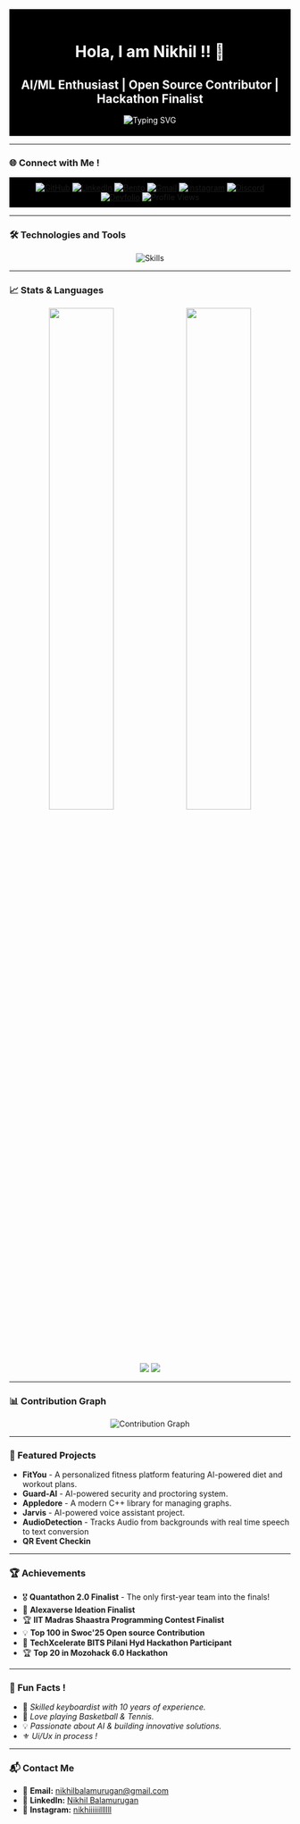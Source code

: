 <div align="center" style="background-color:#000; color:#fff; padding:20px;">
  <h1>Hola, I am Nikhil !! 👋</h1>
  <h2>AI/ML Enthusiast | Open Source Contributor | Hackathon Finalist</h2>
  <img src="https://readme-typing-svg.herokuapp.com?font=Poppins&size=30&color=FF4F00&center=true&vCenter=true&width=800&lines=Welcome+to+my+GitHub+profile!;AI/ML+Developer+%7C+Open-Source+Contributor" alt="Typing SVG" />
</div>

---

### 🌐 Connect with Me !
<div align="center" style="background-color:#000; padding:10px;">
  <a href="https://github.com/Nikhil210206" target="_blank"><img alt="GitHub" src="https://img.shields.io/badge/GitHub-%23121011.svg?style=for-the-badge&logo=github&logoColor=white"/></a>
  <a href="https://www.linkedin.com/in/nikhil-b-029a6032b/" target="_blank"><img alt="LinkedIn" src="https://img.shields.io/badge/LinkedIn-0A66C2?style=for-the-badge&logo=linkedin&logoColor=white"/></a>
  <a href="https://bento.me/nikhilb" target="_blank"><img alt="Bento" src="https://img.shields.io/badge/Bento.me-%23000000.svg?style=for-the-badge&logo=bento&logoColor=white"/></a>
  <a href="mailto:nikhilbalamurugan@gmail.com" target="_blank"><img alt="Gmail" src="https://img.shields.io/badge/Gmail-D14836?style=for-the-badge&logo=gmail&logoColor=white"/></a>
  <a href="https://www.instagram.com/nikhiiiiiillllll/" target="_blank"><img alt="Instagram" src="https://img.shields.io/badge/Instagram-E4405F?style=for-the-badge&logo=instagram&logoColor=white"/></a>
  <a href="https://discord.com/users/nikhilb_13596" target="_blank"><img alt="Discord" src="https://img.shields.io/badge/Discord-5865F2?style=for-the-badge&logo=discord&logoColor=white"/></a>
  <a href="https://devfolio.co/@Nikhil_6938" target="_blank"><img alt="Devfolio" src="https://img.shields.io/badge/Devfolio-%230A0A0A.svg?style=for-the-badge&logo=dev.to&logoColor=white"/></a>
  <img alt="Profile Views" src="https://komarev.com/ghpvc/?username=Nikhil210206&label=Profile+Views&color=orange&style=for-the-badge"/>
</div>

---

### 🛠️ Technologies and Tools
<div align="center">
  <img src="https://skillicons.dev/icons?i=python,cpp,c,js,react,flask,tensorflow,pytorch,opencv,git,github,vscode,figma,mongodb,postman&theme=dark" alt="Skills" />
</div>

---

### 📈 Stats & Languages 
<div align="center">
  <img src="https://github-readme-stats.vercel.app/api?username=Nikhil210206&show_icons=true&theme=radical&hide_title=true" width="48%" />
  <img src="https://github-readme-streak-stats.herokuapp.com/?user=Nikhil210206&theme=radical&hide_title=true" width="48%" />
  <br/><br/>
  <img src="https://github-profile-summary-cards.vercel.app/api/cards/repos-per-language?username=Nikhil210206&theme=radical" />
  <img src="https://github-profile-summary-cards.vercel.app/api/cards/most-commit-language?username=Nikhil210206&theme=radical" />
</div>

---

### 📊 Contribution Graph
<div align="center">
  <img src="https://github-readme-activity-graph.vercel.app/graph?username=Nikhil210206&bg_color=000000&color=ffffff&line=ff4f00&point=ff9900&area=true&hide_border=true" alt="Contribution Graph"/>
</div>

---

### 🚀 Featured Projects
- **FitYou** - A personalized fitness platform featuring AI-powered diet and workout plans.
- **Guard-AI** - AI-powered security and proctoring system.
- **Appledore** - A modern C++ library for managing graphs.
- **Jarvis** - AI-powered voice assistant project.
- **AudioDetection** - Tracks Audio from backgrounds with real time speech to text conversion
- **QR Event Checkin**

---

### 🏆 Achievements
- 🎖️ **Quantathon 2.0 Finalist** - The only first-year team into the finals!
- 🎉 **Alexaverse Ideation Finalist**
- 🏆 **IIT Madras Shaastra Programming Contest Finalist**
- 💡 **Top 100 in Swoc'25 Open source Contribution**
- 🏅 **TechXcelerate BITS Pilani Hyd Hackathon Participant**
- 🏆 **Top 20 in Mozohack 6.0 Hackathon**

---

### 🎉 Fun Facts !
- 🎹 *Skilled keyboardist with 10 years of experience.*
- 🏀 *Love playing Basketball & Tennis.*
- 💡 *Passionate about AI & building innovative solutions.*
- ⚜️ *Ui/Ux in process !*

---

### 📬 Contact Me
- 📩 **Email:** [nikhilbalamurugan@gmail.com](mailto:nikhilbalamurugan@gmail.com)
- 🔗 **LinkedIn:** [Nikhil Balamurugan](https://www.linkedin.com/in/nikhil-b-029a6032b/)
- 📸 **Instagram:** [nikhiiiiiillllll](https://www.instagram.com/nikhiiiiiillllll/)
